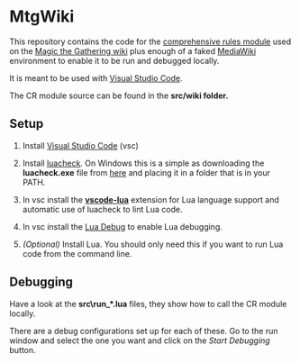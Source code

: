 # MtgWiki

This repository contains the code for the [comprehensive rules module](https://mtg.gamepedia.com/Module:CR) used on the [Magic the Gathering wiki](https://mtg.gamepedia.com/Main_Page) plus enough of a faked [MediaWiki](https://www.mediawiki.org/wiki/MediaWiki) environment to enable it to be run and debugged locally.

It is meant to be used with [Visual Studio Code](https://code.visualstudio.com/).

The CR module source can be found in the **src/wiki folder.**

## Setup

1. Install [Visual Studio Code](https://code.visualstudio.com/) (vsc)

2. Install [luacheck](https://github.com/mpeterv/luacheck). On Windows this is a simple as downloading the **luacheck.exe** file from [here](https://github.com/mpeterv/luacheck/releases/tag/0.23.0) and placing it in a folder that is in your PATH.

3. In vsc install the [**vscode-lua**](https://marketplace.visualstudio.com/items?itemName=trixnz.vscode-lua) extension for Lua language support and automatic use of luacheck to lint Lua code.

4. In vsc install the [Lua Debug](https://marketplace.visualstudio.com/items?itemName=actboy168.lua-debug) to enable Lua debugging.

5. _(Optional)_ Install Lua. You should only need this if you want to run Lua code from the command line.

## Debugging

Have a look at the **src\run_*.lua** files, they show how to call the CR module locally.

There are a debug configurations set up for each of these. Go to the run window and select the one you want and click on the _Start Debugging_ button.


